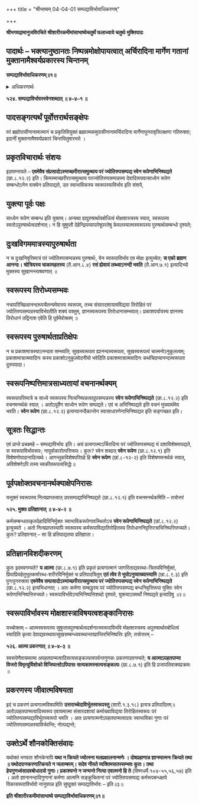 +++
title = "श्रीभाष्यम् 04-04-01 सम्पद्याविर्भावाधिकरणम्"

+++


**श्रीभगवद्रामानुजविरचिते श्रीशारीरकमीमांसाभाष्येचतुर्थे फलाध्याये चतुर्थः मुक्तिपादः**

## पादार्थः – भक्त्यानुष्ठानतः निष्पन्नमोक्षोपायत्वात् अर्चिरादिना मार्गेण गतानां मुक्तानामैश्वर्यप्रकारस्य चिन्तनम्

**सम्पद्याविर्भावाधिकरणम्॥१॥**

<details><summary>अधिकरणार्थः</summary>

मुक्तात्मनां ब्रह्मोपसम्पत्या प्राप्यो दशाविशेषः स्वाभाविकस्वरूपाविर्भाव एव
</details>

**५२४. सम्पद्याविर्भावस्स्वेनशब्दात् ॥ ४–४–१ ॥**

## पादसङ्गत्यर्थं पूर्वोत्तरार्थसङ्क्षेपः

परं ब्रह्मोपासीनानामात्मानं च प्रकृतिवियुक्तं ब्रह्मात्मकमुपासीनानामर्चिरादिना मार्गेणापुनरावृत्तिलक्षणा गतिरुक्ता; इदानीं मुक्तानामैश्वर्यप्रकारं चिन्तयितुमारभते ।

## प्रकृतविचारार्थः संशयः

इदमाम्नायते – **एवमेवैष संप्रसादोऽस्माच्छरीरात्समुत्थाय परं ज्योतिरुपसम्पद्य स्वेन रूपेणाभिनिष्पद्यते** (छा.८.१२.२) इति। किमस्माच्छरीरात्समुत्थाय परज्योतिरुपसम्पन्नस्य देवादिरूपवत्साध्येन रूपेण सम्बन्धोऽनेन वाक्येन प्रतिपाद्यते, उत स्वाभाविकस्य स्वरूपस्याविर्भाव इति संशये,

## युक्त्या पूर्वः पक्षः

साध्येन रूपेण सम्बन्ध इति युक्तम्। अन्यथा ह्यपुरुषार्थावबोधित्वं मोक्षशास्त्रस्य स्यात्, स्वरूपस्य स्वतोऽपुरुषार्थत्वदर्शनात्। न हि सुषुप्तौ देहेन्द्रियव्यापारेषूपरतेषु केवलस्यात्मस्वरूपस्य पुरुषार्थसम्बन्धो दृश्यते;

## दुःखविगममात्रस्यापुरुषार्थता

न च दुःखनिवृत्तिमात्रं परं ज्योतिरुपसम्पन्नस्य पुरुषार्थः, येन स्वरूपाविर्भाव एव मोक्षः इत्युच्येत; **स एको ब्रह्मण आनन्दः। श्रोत्रियस्य चाकामहतस्य** (तै.आन.८.४) **रसं ह्येवायं लब्ध्वाऽनन्दी भवति** (तै.आन.७.१) इत्यादिभ्यो मुक्तस्य सुखानन्त्यश्रवणात् ॥

## स्वरूपस्य तिरोध्यसम्भवः

नचापरिच्छिन्नानन्दरूपचैतन्यमेवास्य स्वरूपम्, तच्च संसारदशायामविद्यया तिरोहितं परं ज्योतिरुपसम्पन्नस्याविर्भवतीति शक्यं वक्तुम्, ज्ञानस्वरूपस्य तिरोधानासम्भवात्। प्रकाशपर्यायस्य ज्ञानस्य तिरोधानं
तद्विनाश एवेति हि पूर्वमेवोक्तम् ॥

## स्वरूपस्य पुरुषार्थताप्रतिक्षेपः

न च प्रकाशमात्रस्याऽनन्दता सम्भवति; सुखस्वरूपता ह्यानन्दस्वरूपता, सुखस्वरूपत्वं चात्मनोऽनुकूलत्वम्; प्रकाशमात्रात्मवादिनः कस्य प्रकाशोऽनुकूलवेदनीयो भवेदिति प्रकाशमात्रात्मवादिनः कथंचिदप्यानन्दस्वरूपता दुरुपपादा।

## स्वरूपनिष्पत्तिमात्रसाध्यतायां वचनानर्थक्यम्

स्वरूपापत्तिमात्रे च साध्ये स्वरूपस्य नित्यनिष्पन्नत्वादुपसम्पन्नस्य
**स्वेन रूपेणाभिनिष्पद्यते** (छा.८.१२.२) इति वचनमनर्थकं स्यात् । अतोऽपूर्वेण साध्येन रूपेण सम्पद्यते। एवं च अभिनिष्पद्यते इति वचनं मुख्यार्थमेव भवति। **स्वेन रूपेण** (छा.८.१२.२) इत्यप्यानन्दैकान्तेन स्वासाधारणेनाभिनिष्पद्यत इति सङ्गच्छत इति।

## सूत्रतः सिद्धान्तः

एवं प्राप्ते प्रचक्ष्महे – सम्पद्याविर्भावः इति। अयं प्रत्यगात्माऽर्चिरादिना परं ज्योतिरुपसम्पद्य यं दशाविशेषमापद्यते, स स्वरूपाविर्भावरूपः; नापूर्वाकारोत्पत्तिरूपः। कुतः? स्वेन शब्दात्
**स्वेन रूपेण** (छा.८.१२.१) इति विशेषणोपादानादित्यर्थः। आगन्तुकविशेषपरिग्रहे हि **स्वेन रूपेण** (छां.८-१२-२) इति विशेषणमनर्थकं स्यात्, अविशेषणेऽपि तस्य स्वकीयरूपत्वसिद्धेः॥

## पूर्वपक्षोक्तवचनानर्थक्याक्षेपनिरासः

यत्तूक्तं स्वरूपस्य नित्यप्राप्तत्वात् उपसम्पद्याभिनिष्पद्यते (छा.८.१२.१) इति वचनमनर्थकमिति – तत्रोत्तरं

**५२५. मुक्तः प्रतिज्ञानात् ॥ ४–४–२ ॥**

कर्मसम्बन्धतत्कृतदेहादिविनिर्मुक्तः स्वाभाविकरूपेणावस्थितोऽत्र
**स्वेन रूपेणाभिनिष्पद्यते** (छां.८.१२.२) इत्युच्यते । अतो नित्यप्राप्तस्यापि स्वरूपस्य कर्मरूपाविद्यातिरोहितस्य तिरोधाननिवृत्तिरत्राभिनिष्पत्तिरुच्यते। कुतः? प्रतिज्ञानात् – सा हि प्रतिपाद्यतया प्रतिज्ञाता।

## प्रतिज्ञानविशदीकरणम्

कुतः इदमवगम्यते? **य आत्मा** (छा.८.७.१) इति प्रकृतं प्रत्यगात्मानं जागरिताद्यवस्था-त्रितयविनिर्मुक्तं, प्रियाप्रियहेतुभूतकर्मारब्ध-शरीरविनिर्मुक्तं च प्रतिपादयितुम् **एतं त्वेव ते भूयोऽनुव्याख्यास्यामि** (छा.८.९.३) इति पुनःपुनरुक्त्वा **एवमेवैष सम्प्रसादोऽस्माच्छरीरात्समुत्थाय परं ज्योतिरुपसम्पद्य स्वेन रूपेणाभिनिष्पद्यते** (छा.८.१२.२) इत्यभिधानात् । अतः कर्मणा सम्बद्धस्य परं ज्योतिरुपसम्पद्य बन्धनिवृत्तिरूपा मुक्तिः स्वेन रूपेणाभिनिष्पत्तिरुच्यते। स्वरूपाविर्भावेऽप्यभिनिष्पत्तिशब्दो दृश्यते, युक्त्याऽयमर्थो निष्पद्यते इत्यादिषु ॥२॥

## स्वरूपाविर्भावस्य मोक्षशास्त्राविषयत्वशङ्कानिरासः

यच्चोक्तम् – आत्मस्वरूपस्य सुषुप्तावपुरुषार्थत्वदर्शनात्स्वरूपाविर्भावे मोक्षशास्त्रस्य अपुरुषार्थावबोधित्वं स्यादिति कृत्वा देवाद्यवस्थावत्सुखसम्बन्ध्यवस्थान्तरप्राप्तिरभिनिष्पत्तिः इति; तत्रोत्तरम् –

**५२६. आत्मा प्रकरणात् ॥ ४–४–३ ॥**

स्वरूपेणैवायमात्मा अपहतपाप्मत्वादिसत्यसङ्कल्पत्वपर्यन्तगुणकः प्रकरणादवगम्यते; **य आत्माऽपहतपाप्मा विजरो विमृत्युर्विशोको विजिघत्सोऽपिपासः सत्यकामस्सत्यसङ्कल्पः** (छा.८.७.१) इति हि प्रजापतिवाक्यप्रक्रमः ॥

## प्रकरणस्य जीवात्मविषयता

इदं च प्रकरणं प्रत्यगात्मविषयमिति **उत्तराच्चेदाविर्भूतस्वरूपस्तु** (शारी.१.३.१८) इत्यत्र प्रतिपादितम्॥ अतोऽपहतपाप्मत्वादिस्वरूप एवायमात्मा संसारदशायां कर्माख्याविद्यया तिरोहितस्वरूपः परं ज्योतिरुपसम्पद्याविर्भूतस्वरूपो भवति । अतः प्रत्यगात्मनोऽपहतपाप्मत्वादयः स्वाभाविका गुणाः परं ज्योतिरुपसम्पन्नस्याविर्भवन्ति; नोत्पद्यन्ते;

## उक्तेऽर्थे शौनकोक्तिसंवादः

यथोक्तं भगवता शौनकेनापि **यथा न क्रियते ज्योत्स्ना मलप्रक्षालनान्मणेः । दोषप्रहाणान्न ज्ञानमात्मनः क्रियते तथा ॥ यथोदपानकरणात्क्रियते न जलाम्बरम्। सदेव नीयते व्यक्तिमसतस्सम्भवः कुतः। तथा हेयगुणध्वंसादवबोधादयो गुणाः। प्रकाश्यन्ते न जन्यन्ते नित्या एवात्मनो हि ते** (विष्णधर्मे.१०४-५५,५६,५७) इति । अतो ज्ञानानन्दादिगुणानां कर्मणा आत्मनि सङ्कुचितानां परं ज्योतिरुपसम्पद्य कर्मरूपबन्धक्षये विकासरूपाविर्भावो नानुपपन्न इति सुष्ठूक्तं सम्पद्याविर्भावः – इति॥३॥

**इति श्रीशारीरकमीमांसाभाष्ये सम्पद्याविर्भावाधिकरणम्॥१॥**


